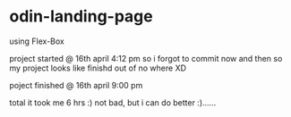 # odin-landing-page
using Flex-Box

project started @ 16th april 4:12 pm
so i forgot to commit now and then so my project looks like finishd out of no where XD

poject finished @ 16th april 9:00 pm

total it took me 6 hrs :) not bad, but i can do better :)......
